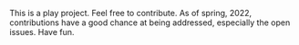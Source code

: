 This is a play project.  Feel free to contribute.  As of spring, 2022, contributions have a good chance at being addressed, especially the open 
issues.  Have fun.
